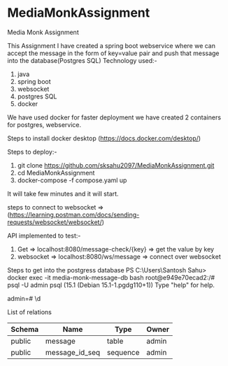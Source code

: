 # MediaMonkAssignment
Media Monk Assignment

This Assignment I have created a spring boot webservice where we can accept the message in the form of key=value pair and push that message into the database(Postgres SQL)
Technology used:-
  1. java
  2. spring boot
  3. websocket
  4. postgres SQL
  5. docker
  
We have used docker for faster deployment we have created 2 containers for postgres, webservice.

Steps to install docker desktop (https://docs.docker.com/desktop/)

Steps to deploy:-
   1. git clone https://github.com/sksahu2097/MediaMonkAssignment.git
   2. cd MediaMonkAssignment
   3. docker-compose -f compose.yaml up

It will take few minutes and it will start.

steps to connect to websocket => (https://learning.postman.com/docs/sending-requests/websocket/websocket/)

API implemented to test:-
 1. Get => localhost:8080/message-check/{key} =>  get the value by key
 2. websocket => localhost:8080/ws/message => connect over websocket
 
 Steps to get into the postgress database
 PS C:\Users\Santosh Sahu> docker exec -it media-monk-message-db bash
root@e949e70ecad2:/# psql -U admin
psql (15.1 (Debian 15.1-1.pgdg110+1))
Type "help" for help.

admin=# \d

List of relations

 Schema |      Name      |   Type   | Owner
--- | --- | --- | ---
public | message        | table    | admin
public | message_id_seq | sequence | admin

